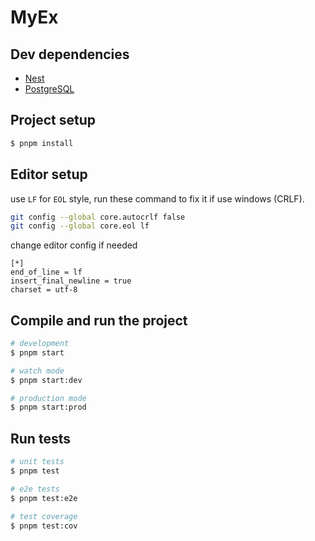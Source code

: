 # MyEx



## Dev dependencies

- [Nest](https://github.com/nestjs/nest)
- [PostgreSQL](https://www.postgresql.org/)

## Project setup

```bash
$ pnpm install
```

## Editor setup

use `LF` for `EOL` style, run these command to fix it if use windows (CRLF).

```bash
git config --global core.autocrlf false
git config --global core.eol lf
```

change editor config if needed
```.editorconfig
[*]
end_of_line = lf
insert_final_newline = true
charset = utf-8
```

## Compile and run the project

```bash
# development
$ pnpm start

# watch mode
$ pnpm start:dev

# production mode
$ pnpm start:prod
```

## Run tests

```bash
# unit tests
$ pnpm test

# e2e tests
$ pnpm test:e2e

# test coverage
$ pnpm test:cov
```
